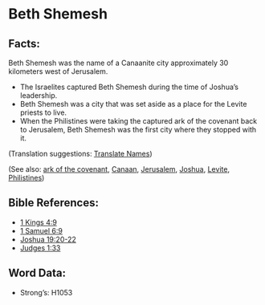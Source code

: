 # Beth Shemesh

## Facts:

Beth Shemesh was the name of a Canaanite city approximately 30 kilometers west of Jerusalem.

* The Israelites captured Beth Shemesh during the time of Joshua’s leadership.
* Beth Shemesh was a city that was set aside as a place for the Levite priests to live.
* When the Philistines were taking the captured ark of the covenant back to Jerusalem, Beth Shemesh was the first city where they stopped with it.

(Translation suggestions: [Translate Names](rc://en/ta/man/translate/translate-names))

(See also: [ark of the covenant](../kt/arkofthecovenant.md), [Canaan](../names/canaan.md), [Jerusalem](../names/jerusalem.md), [Joshua](../names/joshua.md), [Levite](../names/levite.md), [Philistines](../names/philistines.md))

## Bible References:

* [1 Kings 4:9](rc://en/tn/help/1ki/04/09)
* [1 Samuel 6:9](rc://en/tn/help/1sa/06/09)
* [Joshua 19:20-22](rc://en/tn/help/jos/19/20)
* [Judges 1:33](rc://en/tn/help/jdg/01/33)

## Word Data:

* Strong’s: H1053
